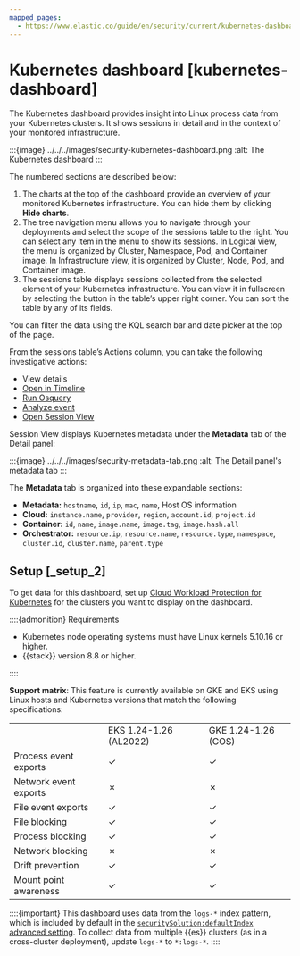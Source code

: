 ```yaml
---
mapped_pages:
  - https://www.elastic.co/guide/en/security/current/kubernetes-dashboard.html
---
```


# Kubernetes dashboard [kubernetes-dashboard]

The Kubernetes dashboard provides insight into Linux process data from your Kubernetes clusters. It shows sessions in detail and in the context of your monitored infrastructure.

:::{image} ../../../images/security-kubernetes-dashboard.png
:alt: The Kubernetes dashboard
:::

The numbered sections are described below:

1. The charts at the top of the dashboard provide an overview of your monitored Kubernetes infrastructure. You can hide them by clicking **Hide charts**.
2. The tree navigation menu allows you to navigate through your deployments and select the scope of the sessions table to the right. You can select any item in the menu to show its sessions. In Logical view, the menu is organized by Cluster, Namespace, Pod, and Container image. In Infrastructure view, it is organized by Cluster, Node, Pod, and Container image.
3. The sessions table displays sessions collected from the selected element of your Kubernetes infrastructure. You can view it in fullscreen by selecting the button in the table’s upper right corner. You can sort the table by any of its fields.

You can filter the data using the KQL search bar and date picker at the top of the page.

From the sessions table’s Actions column, you can take the following investigative actions:

* View details
* [Open in Timeline](../investigate/timeline.md)
* [Run Osquery](../investigate/run-osquery-from-alerts.md)
* [Analyze event](../investigate/visual-event-analyzer.md)
* [Open Session View](../investigate/session-view.md)

Session View displays Kubernetes metadata under the **Metadata** tab of the Detail panel:

:::{image} ../../../images/security-metadata-tab.png
:alt: The Detail panel's metadata tab
:::

The **Metadata** tab is organized into these expandable sections:

* **Metadata:** `hostname`, `id`, `ip`, `mac`, `name`, Host OS information
* **Cloud:** `instance.name`, `provider`, `region`, `account.id`, `project.id`
* **Container:** `id`, `name`, `image.name`, `image.tag`, `image.hash.all`
* **Orchestrator:** `resource.ip`, `resource.name`, `resource.type`, `namespace`, `cluster.id`, `cluster.name`, `parent.type`


## Setup [_setup_2]

To get data for this dashboard, set up [Cloud Workload Protection for Kubernetes](../cloud/get-started-with-cwp-for-kubernetes.md) for the clusters you want to display on the dashboard.

::::{admonition} Requirements
* Kubernetes node operating systems must have Linux kernels 5.10.16 or higher.
* {{stack}} version 8.8 or higher.

::::


**Support matrix**: This feature is currently available on GKE and EKS using Linux hosts and Kubernetes versions that match the following specifications:

|     |     |     |
| --- | --- | --- |
|  | EKS 1.24-1.26 (AL2022) | GKE 1.24-1.26 (COS) |
| Process event exports | ✓ | ✓ |
| Network event exports | ✗ | ✗ |
| File event exports | ✓ | ✓ |
| File blocking | ✓ | ✓ |
| Process blocking | ✓ | ✓ |
| Network blocking | ✗ | ✗ |
| Drift prevention | ✓ | ✓ |
| Mount point awareness | ✓ | ✓ |

::::{important}
This dashboard uses data from the `logs-*` index pattern, which is included by default in the [`securitySolution:defaultIndex` advanced setting](../get-started/configure-advanced-settings.md). To collect data from multiple {{es}} clusters (as in a cross-cluster deployment), update `logs-*` to `*:logs-*`.
::::
